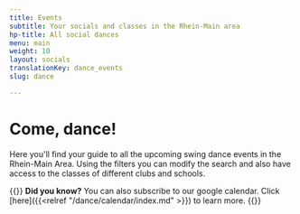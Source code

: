 ```yaml
---
title: Events
subtitle: Your socials and classes in the Rhein-Main area
hp-title: All social dances
menu: main
weight: 10
layout: socials
translationKey: dance_events
slug: dance

---
```

# Come, dance!

Here you'll find your guide to all the upcoming swing dance events in the Rhein-Main Area. Using the filters you can modify the search and also have access to the classes of different clubs and schools.


{{<info>}}
**Did you know?** You can also subscribe to our google calendar. Click [here]({{<relref "/dance/calendar/index.md" >}}) to learn more.
{{</info>}}